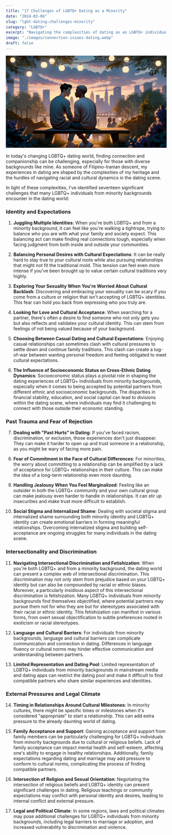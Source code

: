 ```yaml
---
title: "17 Challenges of LGBTQ+ Dating as a Minority"
date: "2024-03-06"
slug: "lgbt-dating-challenges-minority"
category: "LGBTQ+"
excerpt: "Navigating the complexities of dating as an LGBTQ+ individual with intersecting minority identities."
image: "./images/connection-issues-dating.webp"
draft: false
---
```


![Dating as an LGBTQ+ Minority](./images/connection-issues-dating.webp) 
<br />

<div class="prose prose-lg max-w-none">

In today's changing LGBTQ+ dating world, finding connection and companionship can be challenging, especially for those with diverse backgrounds like mine. As someone of Filipino-Iranian descent, my experiences in dating are shaped by the complexities of my heritage and the hurdles of navigating racial and cultural dynamics in the dating scene.

In light of these complexities, I've identified seventeen significant challenges that many LGBTQ+ individuals from minority backgrounds encounter in the dating world:

### Identity and Expectations
1. **Juggling Multiple Identities**: When you're both LGBTQ+ and from a minority background, it can feel like you're walking a tightrope, trying to balance who you are with what your family and society expect. This balancing act can make finding real connections tough, especially when facing judgment from both inside and outside your communities.

2. **Balancing Personal Desires with Cultural Expectations**: It can be really hard to stay true to your cultural roots while also pursuing relationships that might not fit the traditional mold. This tension can feel even more intense if you've been brought up to value certain cultural traditions very highly.

3. **Exploring Your Sexuality When You're Worried About Cultural Backlash**: Discovering and embracing your sexuality can be scary if you come from a culture or religion that isn't accepting of LGBTQ+ identities. This fear can hold you back from expressing who you truly are.

4. **Looking for Love and Cultural Acceptance**: When searching for a partner, there's often a desire to find someone who not only gets you but also reflects and validates your cultural identity. This can stem from feelings of not being valued because of your background.

5. **Choosing Between Casual Dating and Cultural Expectations**: Enjoying casual relationships can sometimes clash with cultural pressures to settle down and continue family traditions. This clash can create a tug-of-war between wanting personal freedom and feeling obligated to meet cultural expectations.

6. **The Influence of Socioeconomic Status on Cross-Ethnic Dating Dynamics**: Socioeconomic status plays a pivotal role in shaping the dating experiences of LGBTQ+ individuals from minority backgrounds, especially when it comes to being accepted by potential partners from different ethnic and socioeconomic backgrounds. The disparities in financial stability, education, and social capital can lead to divisions within the dating scene, where individuals may find it challenging to connect with those outside their economic standing.

### Past Trauma and Fear of Rejection
7. **Dealing with "Past Hurts" in Dating**: If you've faced racism, discrimination, or exclusion, those experiences don't just disappear. They can make it harder to open up and trust someone in a relationship, as you might be wary of facing more pain.

8. **Fear of Commitment in the Face of Cultural Differences**: For minorities, the worry about committing to a relationship can be amplified by a lack of acceptance for LGBTQ+ relationships in their culture. This can make the idea of a long-term relationship even more daunting.

9. **Handling Jealousy When You Feel Marginalized**: Feeling like an outsider in both the LGBTQ+ community and your own cultural group can make jealousy even harder to handle in relationships. It can stir up insecurities and make trust more difficult to establish.

10. **Social Stigma and Internalized Shame**: Dealing with societal stigma and internalized shame surrounding both minority identity and LGBTQ+ identity can create emotional barriers in forming meaningful relationships. Overcoming internalized stigma and building self-acceptance are ongoing struggles for many individuals in the dating scene.

### Intersectionality and Discrimination
11. **Navigating Intersectional Discrimination and Fetishization**: When you're both LGBTQ+ and from a minority background, the dating world can present a complex web of intersectional discrimination. This discrimination may not only stem from prejudice based on your LGBTQ+ identity but can also be compounded by racial or ethnic biases. Moreover, a particularly insidious aspect of this intersectional discrimination is fetishization. Many LGBTQ+ individuals from minority backgrounds find themselves objectified, where potential partners may pursue them not for who they are but for stereotypes associated with their racial or ethnic identity. This fetishization can manifest in various forms, from overt sexual objectification to subtle preferences rooted in exoticism or racial stereotypes.

12. **Language and Cultural Barriers**: For individuals from minority backgrounds, language and cultural barriers can complicate communication and connection in dating. Differences in language fluency or cultural norms may hinder effective communication and understanding between partners.

13. **Limited Representation and Dating Pool**: Limited representation of LGBTQ+ individuals from minority backgrounds in mainstream media and dating apps can restrict the dating pool and make it difficult to find compatible partners who share similar experiences and identities.

### External Pressures and Legal Climate
14. **Timing in Relationships Around Cultural Milestones**: In minority cultures, there might be specific times or milestones when it's considered "appropriate" to start a relationship. This can add extra pressure to the already daunting world of dating.

15. **Family Acceptance and Support**: Gaining acceptance and support from family members can be particularly challenging for LGBTQ+ individuals from minority backgrounds due to cultural or religious beliefs. Lack of family acceptance can impact mental health and self-esteem, affecting one's ability to engage in healthy relationships. Additionally, family expectations regarding dating and marriage may add pressure to conform to cultural norms, complicating the process of finding compatible partners.

16. **Intersection of Religion and Sexual Orientation**: Negotiating the intersection of religious beliefs and LGBTQ+ identity can present significant challenges in dating. Religious teachings or community expectations may conflict with personal identity and desires, leading to internal conflict and external pressure.

17. **Legal and Political Climate**: In some regions, laws and political climates may pose additional challenges for LGBTQ+ individuals from minority backgrounds, including legal barriers to marriage or adoption, and increased vulnerability to discrimination and violence.

</div>

